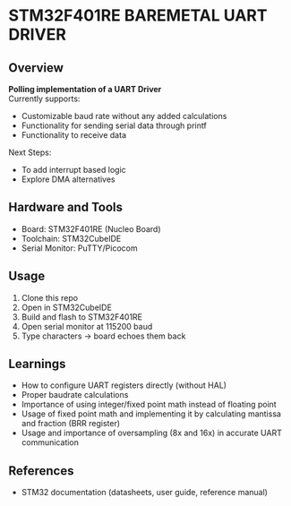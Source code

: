 # STM32F401RE BAREMETAL UART DRIVER

## Overview

**Polling implementation of a UART Driver**  
Currently supports:
- Customizable baud rate without any added calculations
- Functionality for sending serial data through printf
- Functionality to receive data

Next Steps:
- To add interrupt based logic
- Explore DMA alternatives

## Hardware and Tools
- Board: STM32F401RE (Nucleo Board)
- Toolchain: STM32CubeIDE
- Serial Monitor: PuTTY/Picocom

## Usage
1. Clone this repo
2. Open in STM32CubeIDE
3. Build and flash to STM32F401RE
4. Open serial monitor at 115200 baud
5. Type characters -> board echoes them back

## Learnings
- How to configure UART registers directly (without HAL)
- Proper baudrate calculations
- Importance of using integer/fixed point math instead of floating point
- Usage of fixed point math and implementing it by calculating mantissa and fraction (BRR register)
- Usage and importance of oversampling (8x and 16x) in accurate UART communication

## References
- STM32 documentation (datasheets, user guide, reference manual)

